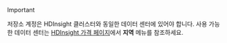 
> [!IMPORTANT]
> 저장소 계정은 HDInsight 클러스터와 동일한 데이터 센터에 있어야 합니다. 사용 가능한 데이터 센터는 [HDInsight 가격 페이지](/pricing/details/hdinsight/)에서 **지역** 메뉴를 참조하세요.
> 
> 

<!---HONumber=Oct15_HO3-->